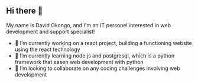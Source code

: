 ## Hi there 👋

My name is David Okongo, and I'm an IT personel interested in web development and support specialist!

- 🔭 I’m currently working on a react project, building a functioning website using the react technology
- 🌱 I’m currently learning node.js and postgresql, which is a python framework that easen web development with python
- 👯 I’m looking to collaborate on any coding challenges involving web development

<!--
**Okongodave/Okongodave** is a ✨ _special_ ✨ repository because its `README.md` (this file) appears on your GitHub profile.

Here are some ideas to get you started:

- 🔭 I’m currently working on ...
- 🌱 I’m currently learning ...
- 👯 I’m looking to collaborate on ...
- 🤔 I’m looking for help with ...
- 💬 Ask me about ...
- 📫 How to reach me: ...
- 😄 Pronouns: ...
- ⚡ Fun fact: ...
-->
